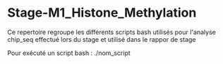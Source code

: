 # Stage-M1_Histone_Methylation
Ce repertoire regroupe les différents scripts bash utilisés pour l'analyse chip_seq effectué lors du stage et utilisé dans le rappor de stage

Pour exécuté un script bash : ./nom_script
